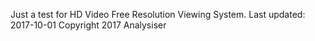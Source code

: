 Just a test for HD Video Free Resolution Viewing System.
             Last updated: 2017-10-01
Copyright 2017 Analysiser

